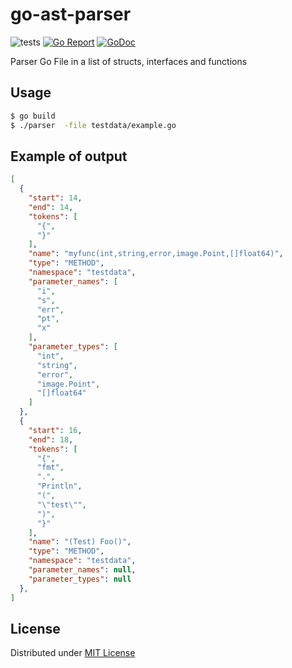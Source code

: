 # go-ast-parser

![tests](https://github.com/rodrigo-brito/go-ast-parser/workflows/tests/badge.svg)
[![Go Report](https://goreportcard.com/badge/github.com/rodrigo-brito/go-ast-parser)](https://goreportcard.com/report/github.com/rodrigo-brito/go-ast-parser)
[![GoDoc](https://godoc.org/github.com/rodrigo-brito/go-ast-parser?status.svg)](https://godoc.org/github.com/rodrigo-brito/go-ast-parser)

Parser Go File in a list of structs, interfaces and functions

## Usage

```bash
$ go build
$ ./parser  -file testdata/example.go
```

## Example of output

```json
[
  {
    "start": 14,
    "end": 14,
    "tokens": [
      "{",
      "}"
    ],
    "name": "myfunc(int,string,error,image.Point,[]float64)",
    "type": "METHOD",
    "namespace": "testdata",
    "parameter_names": [
      "i",
      "s",
      "err",
      "pt",
      "x"
    ],
    "parameter_types": [
      "int",
      "string",
      "error",
      "image.Point",
      "[]float64"
    ]
  },
  {
    "start": 16,
    "end": 18,
    "tokens": [
      "{",
      "fmt",
      ".",
      "Println",
      "(",
      "\"test\"",
      ")",
      "}"
    ],
    "name": "(Test) Foo()",
    "type": "METHOD",
    "namespace": "testdata",
    "parameter_names": null,
    "parameter_types": null
  },
]
```

## License

Distributed under [MIT License](LICENSE)